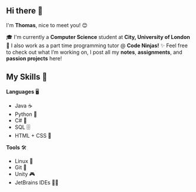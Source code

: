 ## Hi there 👋

I'm **Thomas**, nice to meet you! 😊

‍🎓 I'm currently a **Computer Science** student at **City, University of London**
💼 I also work as a part time programming tutor @ **Code Ninjas!**
✨ Feel free to check out what I’m working on, I post all my **notes**, **assignments**, and **passion projects** here!

## My Skills 🚀

**Languages** 🖥️

- Java ☕
- Python 🐍
- C# 💜
- SQL 🗄️
- HTML + CSS 🎨

**Tools** 🛠️

- Linux 🐧
- Git 🌱
- Unity 🎮
- JetBrains IDEs 👨‍💻
